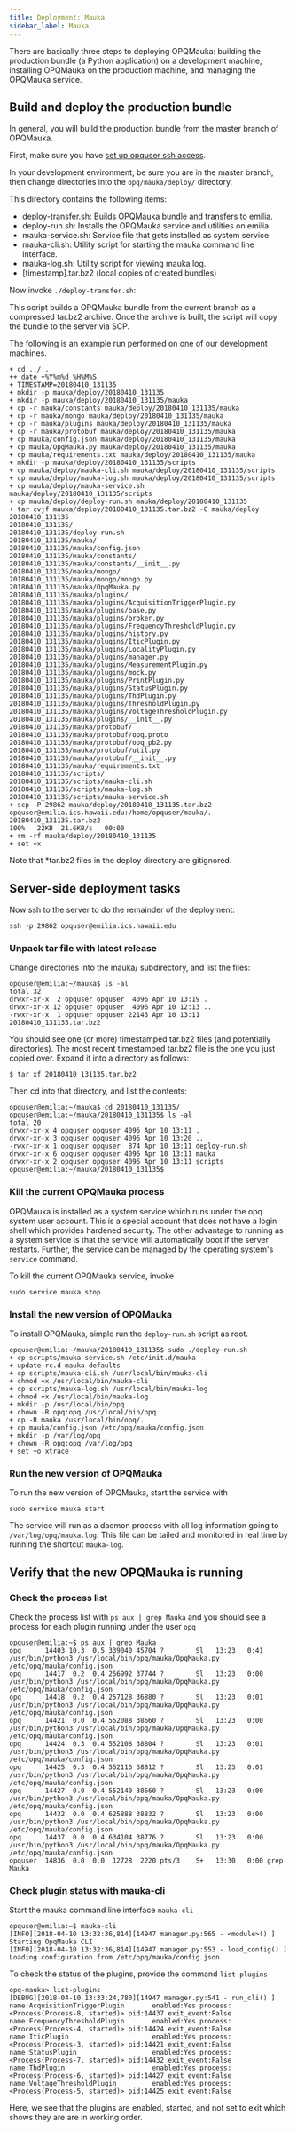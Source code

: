 ```yaml
---
title: Deployment: Mauka
sidebar_label: Mauka
---
```


There are basically three steps to deploying OPQMauka: building the production bundle (a Python application) on a development machine, installing OPQMauka on the production machine, and managing the OPQMauka service.


## Build and deploy the production bundle

In general, you will build the production bundle from the master branch of OPQMauka. 

First, make sure you have [set up opquser ssh access](deploy-initial-configuration.html#set-up-opquser-ssh-access). 

In your development environment, be sure you are in the master branch, then change directories into the `opq/mauka/deploy/` directory.

This directory contains the following items:

* deploy-transfer.sh: Builds OPQMauka bundle and transfers to emilia.
* deploy-run.sh: Installs the OPQMauka service and utilities on emilia.
* mauka-service.sh: Service file that gets installed as system service.
* mauka-cli.sh: Utility script for starting the mauka command line interface.
* mauka-log.sh: Utility script for viewing mauka log. 
* [timestamp].tar.bz2 (local copies of created bundles)

Now invoke `./deploy-transfer.sh`:

This script builds a OPQMauka bundle from the current branch as a compressed tar.bz2 archive. Once the archive is built, the script will copy the bundle to the server via SCP.

The following is an example run performed on one of our development machines.

```
+ cd ../..
++ date +%Y%m%d_%H%M%S
+ TIMESTAMP=20180410_131135
+ mkdir -p mauka/deploy/20180410_131135
+ mkdir -p mauka/deploy/20180410_131135/mauka
+ cp -r mauka/constants mauka/deploy/20180410_131135/mauka
+ cp -r mauka/mongo mauka/deploy/20180410_131135/mauka
+ cp -r mauka/plugins mauka/deploy/20180410_131135/mauka
+ cp -r mauka/protobuf mauka/deploy/20180410_131135/mauka
+ cp mauka/config.json mauka/deploy/20180410_131135/mauka
+ cp mauka/OpqMauka.py mauka/deploy/20180410_131135/mauka
+ cp mauka/requirements.txt mauka/deploy/20180410_131135/mauka
+ mkdir -p mauka/deploy/20180410_131135/scripts
+ cp mauka/deploy/mauka-cli.sh mauka/deploy/20180410_131135/scripts
+ cp mauka/deploy/mauka-log.sh mauka/deploy/20180410_131135/scripts
+ cp mauka/deploy/mauka-service.sh mauka/deploy/20180410_131135/scripts
+ cp mauka/deploy/deploy-run.sh mauka/deploy/20180410_131135
+ tar cvjf mauka/deploy/20180410_131135.tar.bz2 -C mauka/deploy 20180410_131135
20180410_131135/
20180410_131135/deploy-run.sh
20180410_131135/mauka/
20180410_131135/mauka/config.json
20180410_131135/mauka/constants/
20180410_131135/mauka/constants/__init__.py
20180410_131135/mauka/mongo/
20180410_131135/mauka/mongo/mongo.py
20180410_131135/mauka/OpqMauka.py
20180410_131135/mauka/plugins/
20180410_131135/mauka/plugins/AcquisitionTriggerPlugin.py
20180410_131135/mauka/plugins/base.py
20180410_131135/mauka/plugins/broker.py
20180410_131135/mauka/plugins/FrequencyThresholdPlugin.py
20180410_131135/mauka/plugins/history.py
20180410_131135/mauka/plugins/IticPlugin.py
20180410_131135/mauka/plugins/LocalityPlugin.py
20180410_131135/mauka/plugins/manager.py
20180410_131135/mauka/plugins/MeasurementPlugin.py
20180410_131135/mauka/plugins/mock.py
20180410_131135/mauka/plugins/PrintPlugin.py
20180410_131135/mauka/plugins/StatusPlugin.py
20180410_131135/mauka/plugins/ThdPlugin.py
20180410_131135/mauka/plugins/ThresholdPlugin.py
20180410_131135/mauka/plugins/VoltageThresholdPlugin.py
20180410_131135/mauka/plugins/__init__.py
20180410_131135/mauka/protobuf/
20180410_131135/mauka/protobuf/opq.proto
20180410_131135/mauka/protobuf/opq_pb2.py
20180410_131135/mauka/protobuf/util.py
20180410_131135/mauka/protobuf/__init__.py
20180410_131135/mauka/requirements.txt
20180410_131135/scripts/
20180410_131135/scripts/mauka-cli.sh
20180410_131135/scripts/mauka-log.sh
20180410_131135/scripts/mauka-service.sh
+ scp -P 29862 mauka/deploy/20180410_131135.tar.bz2 opquser@emilia.ics.hawaii.edu:/home/opquser/mauka/.
20180410_131135.tar.bz2                                                                                                     100%   22KB  21.6KB/s   00:00
+ rm -rf mauka/deploy/20180410_131135
+ set +x
```
  
Note that *tar.bz2 files in the deploy directory are gitignored.

## Server-side deployment tasks

Now ssh to the server to do the remainder of the deployment:

```
ssh -p 29862 opquser@emilia.ics.hawaii.edu
```

### Unpack tar file with latest release

Change directories into the mauka/ subdirectory, and list the files:

```
opquser@emilia:~/mauka$ ls -al
total 32
drwxr-xr-x  2 opquser opquser  4096 Apr 10 13:19 .
drwxr-xr-x 12 opquser opquser  4096 Apr 10 12:13 ..
-rwxr-xr-x  1 opquser opquser 22143 Apr 10 13:11 20180410_131135.tar.bz2
```

You should see one (or more) timestamped tar.bz2 files (and potentially directories). The most recent timestamped tar.bz2 file is the one you just copied over.  Expand it into a directory as follows:

```
$ tar xf 20180410_131135.tar.bz2
```  

Then cd into that directory, and list the contents:

```
opquser@emilia:~/mauka$ cd 20180410_131135/
opquser@emilia:~/mauka/20180410_131135$ ls -al
total 20
drwxr-xr-x 4 opquser opquser 4096 Apr 10 13:11 .
drwxr-xr-x 3 opquser opquser 4096 Apr 10 13:20 ..
-rwxr-xr-x 1 opquser opquser  874 Apr 10 13:11 deploy-run.sh
drwxr-xr-x 6 opquser opquser 4096 Apr 10 13:11 mauka
drwxr-xr-x 2 opquser opquser 4096 Apr 10 13:11 scripts
opquser@emilia:~/mauka/20180410_131135$
```

### Kill the current OPQMauka process

OPQMauka is installed as a system service which runs under the opq system user account. This is a special account that does not have a login shell which provides hardened security. The other advantage to running as a system service is that the service will automatically boot if the server restarts. Further, the service can be managed by the operating system's `service` command.

To kill the current OPQMauka service, invoke 

`sudo service mauka stop`

### Install the new version of OPQMauka

To install OPQMauka, simple run the `deploy-run.sh` script as root.

```
opquser@emilia:~/mauka/20180410_131135$ sudo ./deploy-run.sh
+ cp scripts/mauka-service.sh /etc/init.d/mauka
+ update-rc.d mauka defaults
+ cp scripts/mauka-cli.sh /usr/local/bin/mauka-cli
+ chmod +x /usr/local/bin/mauka-cli
+ cp scripts/mauka-log.sh /usr/local/bin/mauka-log
+ chmod +x /usr/local/bin/mauka-log
+ mkdir -p /usr/local/bin/opq
+ chown -R opq:opq /usr/local/bin/opq
+ cp -R mauka /usr/local/bin/opq/.
+ cp mauka/config.json /etc/opq/mauka/config.json
+ mkdir -p /var/log/opq
+ chown -R opq:opq /var/log/opq
+ set +o xtrace
```

### Run the new version of OPQMauka

To run the new version of OPQMauka, start the service with 

`sudo service mauka start`

The service will run as a daemon process with all log information going to `/var/log/opq/mauka.log`. This file can be tailed and monitored in real time by running the shortcut `mauka-log`.


## Verify that the new OPQMauka is running

### Check the process list

Check the process list with `ps aux | grep Mauka` and you should see a process for each plugin running under the user `opq`

```
opquser@emilia:~$ ps aux | grep Mauka
opq      14403 10.3  0.5 339040 45704 ?        Sl   13:23   0:41 /usr/bin/python3 /usr/local/bin/opq/mauka/OpqMauka.py /etc/opq/mauka/config.json
opq      14417  0.2  0.4 256992 37744 ?        Sl   13:23   0:00 /usr/bin/python3 /usr/local/bin/opq/mauka/OpqMauka.py /etc/opq/mauka/config.json
opq      14418  0.2  0.4 257128 36880 ?        Sl   13:23   0:01 /usr/bin/python3 /usr/local/bin/opq/mauka/OpqMauka.py /etc/opq/mauka/config.json
opq      14421  0.0  0.4 552088 38660 ?        Sl   13:23   0:00 /usr/bin/python3 /usr/local/bin/opq/mauka/OpqMauka.py /etc/opq/mauka/config.json
opq      14424  0.3  0.4 552108 38804 ?        Sl   13:23   0:01 /usr/bin/python3 /usr/local/bin/opq/mauka/OpqMauka.py /etc/opq/mauka/config.json
opq      14425  0.3  0.4 552116 38812 ?        Sl   13:23   0:01 /usr/bin/python3 /usr/local/bin/opq/mauka/OpqMauka.py /etc/opq/mauka/config.json
opq      14427  0.0  0.4 552140 38660 ?        Sl   13:23   0:00 /usr/bin/python3 /usr/local/bin/opq/mauka/OpqMauka.py /etc/opq/mauka/config.json
opq      14432  0.0  0.4 625888 38832 ?        Sl   13:23   0:00 /usr/bin/python3 /usr/local/bin/opq/mauka/OpqMauka.py /etc/opq/mauka/config.json
opq      14437  0.0  0.4 634104 38776 ?        Sl   13:23   0:00 /usr/bin/python3 /usr/local/bin/opq/mauka/OpqMauka.py /etc/opq/mauka/config.json
opquser  14836  0.0  0.0  12728  2220 pts/3    S+   13:30   0:00 grep Mauka
```

### Check plugin status with mauka-cli

Start the mauka command line interface `mauka-cli`

```
opquser@emilia:~$ mauka-cli
[INFO][2018-04-10 13:32:36,814][14947 manager.py:565 - <module>() ] Starting OpqMauka CLI
[INFO][2018-04-10 13:32:36,814][14947 manager.py:553 - load_config() ] Loading configuration from /etc/opq/mauka/config.json
```


To check the status of the plugins, provide the command `list-plugins`

```
opq-mauka> list-plugins
[DEBUG][2018-04-10 13:33:24,780][14947 manager.py:541 - run_cli() ] name:AcquisitionTriggerPlugin       enabled:Yes process:<Process(Process-8, started)> pid:14437 exit_event:False
name:FrequencyThresholdPlugin       enabled:Yes process:<Process(Process-4, started)> pid:14424 exit_event:False
name:IticPlugin                     enabled:Yes process:<Process(Process-3, started)> pid:14421 exit_event:False
name:StatusPlugin                   enabled:Yes process:<Process(Process-7, started)> pid:14432 exit_event:False
name:ThdPlugin                      enabled:Yes process:<Process(Process-6, started)> pid:14427 exit_event:False
name:VoltageThresholdPlugin         enabled:Yes process:<Process(Process-5, started)> pid:14425 exit_event:False
```

Here, we see that the plugins are enabled, started, and not set to exit which shows they are are in working order.




 
 

